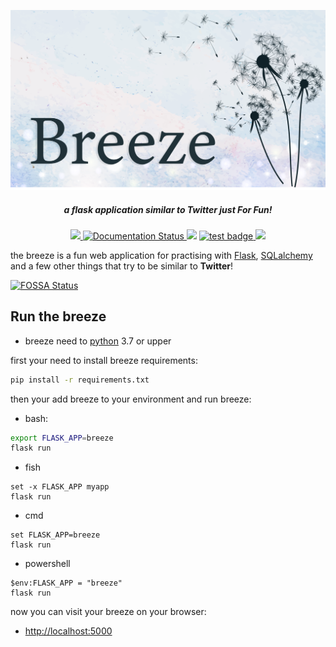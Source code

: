 <p algin="center">
    <img src="https://raw.githubusercontent.com/mmdbalkhi/breeze/main/artwork/breeze.png">
</p>

<h5 align="center"> a flask application similar to Twitter just For Fun!</h5>

<p align="center">
    <a href="https://github.com/mmdbalkhi/breeze/tree/main/LICENSE">
        <img src="https://img.shields.io/badge/license-MIT-blue.svg">
    </a>
    <a href='https://python-breeze.readthedocs.io/?badge=latest'>
        <img src='https://readthedocs.org/projects/python-breeze/badge/?version=latest' alt='Documentation Status' />
    </a>
<a href="https://app.fossa.com/projects/git%2Bgithub.com%2Fmmdbalkhi%2Fbreeze?ref=badge_shield" alt="FOSSA Status"><img src="https://app.fossa.com/api/projects/git%2Bgithub.com%2Fmmdbalkhi%2Fbreeze.svg?type=shield"/></a>
    <a href="https://github.com/mmdbalkhi/breeze/actions/workflows/tests.yaml">
        <img src="https://github.com/mmdbalkhi/breeze/actions/workflows/tests.yaml/badge.svg"
        alt="test badge">
    </a>
    <a href="https://codecov.io/gh/mmdbalkhi/breeze">
        <img src="https://codecov.io/gh/mmdbalkhi/breeze/branch/main/graph/badge.svg?token=6C8nLeyYht"/>
    </a>
</p>

the breeze is a fun web application for practising with [Flask](https://flask.palletsprojects.com/), [SQLalchemy](https://www.sqlalchemy.org/) and a few other things that try to be similar to **Twitter**!


[![FOSSA Status](https://app.fossa.com/api/projects/git%2Bgithub.com%2Fmmdbalkhi%2Fbreeze.svg?type=large)](https://app.fossa.com/projects/git%2Bgithub.com%2Fmmdbalkhi%2Fbreeze?ref=badge_large)

## Run the breeze

- breeze need to [python](https://python.org) 3.7 or upper

first your need to install breeze requirements:

```bash
pip install -r requirements.txt
```

then your add breeze to your environment and run breeze:

- bash:

```bash
export FLASK_APP=breeze
flask run
```

- fish

```fish
set -x FLASK_APP myapp
flask run
```

- cmd

```
set FLASK_APP=breeze
flask run
```

- powershell

```
$env:FLASK_APP = "breeze"
flask run
```

now you can visit your breeze on your browser:

- <http://localhost:5000>